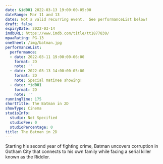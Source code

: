 ```yaml
---
date: &id001 2022-03-13 19:00:00-05:00
dateRange: Mar 11 and 13
dates: Not a valid recurring event.  See performanceList below!
draft: false
expiryDate: 2022-03-14
imdbURL: https://www.imdb.com/title/tt1877830/
mpaaRating: PG-13
oneSheet: /img/batman.jpg
performanceList:
  performance:
  - date: 2022-03-11 19:00:00-06:00
    format: 2D
    note: ''
  - date: 2022-03-13 14:00:00-05:00
    format: 2D
    note: Special matinee showing!
  - date: *id001
    format: 2D
    note: ''
runningTime: 175
shortTitle: The Batman in 2D
showType: Cinema
studioInfo:
  studio: Not Specified
  studioFee: 0
  studioPercentage: 0
title: The Batman in 2D
---
```


Starting his second year of fighting crime, Batman uncovers corruption in Gotham City that connects to his own family while facing a serial killer known as the Riddler.
